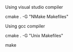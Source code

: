 Using visual studio compiler

cmake . -G "NMake Makefiles"

Using gcc compiler

cmake . -G "Unix Makefiles"

make